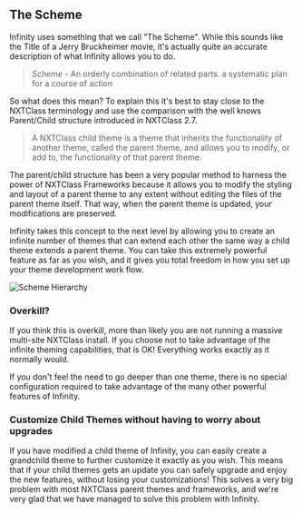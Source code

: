 ## The Scheme

Infinity uses something that we call "The Scheme".
While this sounds like the Title of a Jerry Bruckheimer movie, it's
actually quite an accurate description of what Infinity allows you to do.

> *Scheme* - An orderly combination of related parts.
> a systematic plan for a course of action

So what does this mean? To explain this it's best to stay close
to the NXTClass terminology and use the comparison with the well knows
Parent/Child structure introduced in NXTClass 2.7.

> A NXTClass child theme is a theme that inherits the functionality
> of another theme, called the parent theme, and allows you to modify,
> or add to, the functionality of that parent theme.

The parent/child structure has been a very popular method to harness the
power of NXTClass Frameworks because it allows you to modify the styling
and layout of a parent theme to any extent without editing the files of the
parent theme itself. That way, when the parent theme is updated, your
modifications are preserved.

Infinity takes this concept to the next level by allowing you to create an
infinite number of themes that can extend each other the same way a child theme
extends a parent theme. You can take this extremely powerful feature as far
as you wish, and it gives you total freedom in how you set up your
theme development work flow.

![Scheme Hierarchy](infinity://admin:image/docs/scheme_hierarchy.jpg)

### Overkill?

If you think this is overkill, more than likely you are not running
a massive multi-site NXTClass install. If you choose not to take advantage
of the infinite theming capabilities, that is OK! Everything works exactly as it
normally would.

If you don't feel the need to go deeper than one theme, there is no special configuration
required to take advantage of the many other powerful features of Infinity.

### Customize Child Themes without having to worry about upgrades

If you have modified a child theme of Infinity, you can easily create a
grandchild theme to further customize it exactly as you wish. This means that if your
child themes gets an update you can safely upgrade and enjoy the new features,
without losing your customizations! This solves a very big problem with most NXTClass
parent themes and frameworks, and we're very glad that we have managed to solve this
problem with Infinity.